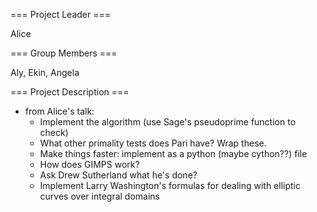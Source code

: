 === Project Leader ===

Alice 

=== Group Members ===
 
Aly, Ekin, Angela

=== Project Description ===

* from Alice's talk:
  * Implement the algorithm (use Sage's pseudoprime function to check)
  * What other primality tests does Pari have? Wrap these.
  * Make things faster: implement as a python (maybe cython??) file
  * How does GIMPS work?
  * Ask Drew Sutherland what he's done?
  * Implement Larry Washington's formulas for dealing with elliptic curves over integral domains
